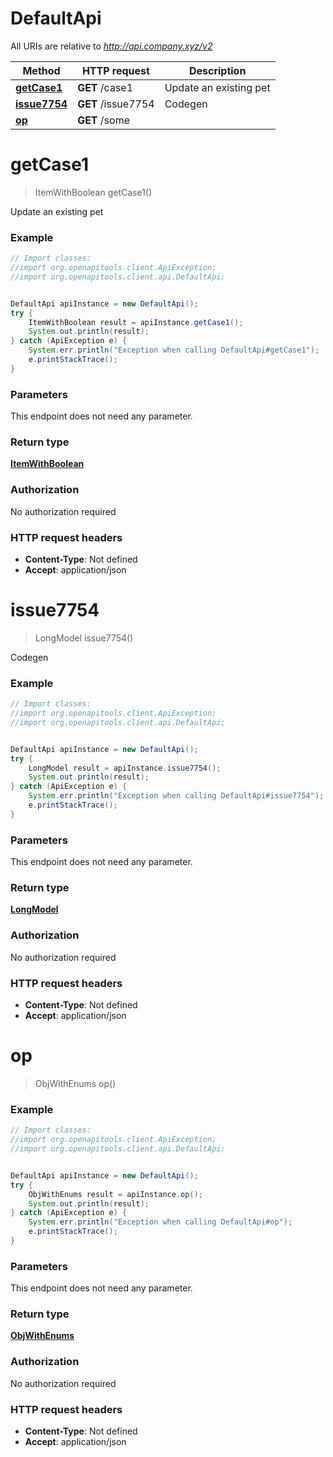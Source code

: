 # DefaultApi

All URIs are relative to *http://api.company.xyz/v2*

Method | HTTP request | Description
------------- | ------------- | -------------
[**getCase1**](DefaultApi.md#getCase1) | **GET** /case1 | Update an existing pet
[**issue7754**](DefaultApi.md#issue7754) | **GET** /issue7754 | Codegen
[**op**](DefaultApi.md#op) | **GET** /some | 


<a name="getCase1"></a>
# **getCase1**
> ItemWithBoolean getCase1()

Update an existing pet

### Example
```java
// Import classes:
//import org.openapitools.client.ApiException;
//import org.openapitools.client.api.DefaultApi;


DefaultApi apiInstance = new DefaultApi();
try {
    ItemWithBoolean result = apiInstance.getCase1();
    System.out.println(result);
} catch (ApiException e) {
    System.err.println("Exception when calling DefaultApi#getCase1");
    e.printStackTrace();
}
```

### Parameters
This endpoint does not need any parameter.

### Return type

[**ItemWithBoolean**](ItemWithBoolean.md)

### Authorization

No authorization required

### HTTP request headers

 - **Content-Type**: Not defined
 - **Accept**: application/json

<a name="issue7754"></a>
# **issue7754**
> LongModel issue7754()

Codegen

### Example
```java
// Import classes:
//import org.openapitools.client.ApiException;
//import org.openapitools.client.api.DefaultApi;


DefaultApi apiInstance = new DefaultApi();
try {
    LongModel result = apiInstance.issue7754();
    System.out.println(result);
} catch (ApiException e) {
    System.err.println("Exception when calling DefaultApi#issue7754");
    e.printStackTrace();
}
```

### Parameters
This endpoint does not need any parameter.

### Return type

[**LongModel**](LongModel.md)

### Authorization

No authorization required

### HTTP request headers

 - **Content-Type**: Not defined
 - **Accept**: application/json

<a name="op"></a>
# **op**
> ObjWithEnums op()



### Example
```java
// Import classes:
//import org.openapitools.client.ApiException;
//import org.openapitools.client.api.DefaultApi;


DefaultApi apiInstance = new DefaultApi();
try {
    ObjWithEnums result = apiInstance.op();
    System.out.println(result);
} catch (ApiException e) {
    System.err.println("Exception when calling DefaultApi#op");
    e.printStackTrace();
}
```

### Parameters
This endpoint does not need any parameter.

### Return type

[**ObjWithEnums**](ObjWithEnums.md)

### Authorization

No authorization required

### HTTP request headers

 - **Content-Type**: Not defined
 - **Accept**: application/json

